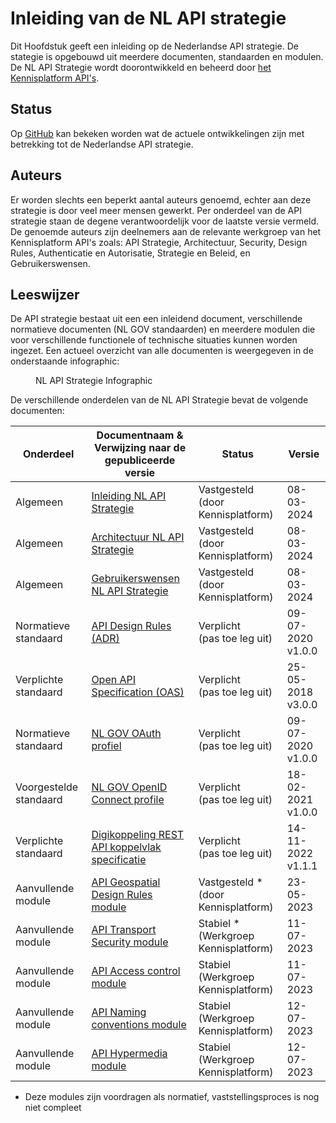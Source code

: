 # Inleiding van de NL API strategie

Dit Hoofdstuk geeft een inleiding op de Nederlandse API strategie. De stategie is opgebouwd uit meerdere documenten, standaarden en modulen. De NL API Strategie wordt doorontwikkeld en beheerd door [het Kennisplatform API's](https://www.geonovum.nl/themas/kennisplatform-apis).

## Status 

Op [GitHub](https://github.com/geonovum/KP-APIs/issues) kan bekeken worden wat de actuele ontwikkelingen zijn met betrekking tot de Nederlandse API strategie. 

## Auteurs

Er worden slechts een beperkt aantal auteurs genoemd, echter aan deze strategie is door veel meer mensen gewerkt. Per onderdeel van de API strategie staan de degene verantwoordelijk voor de laatste versie vermeld.
De genoemde auteurs zijn deelnemers aan de relevante werkgroep van het Kennisplatform API's zoals: API Strategie, Architectuur, Security, Design Rules, Authenticatie en Autorisatie, Strategie en Beleid, en Gebruikerswensen.

## Leeswijzer

De API strategie bestaat uit een een inleidend document, verschillende normatieve documenten (NL GOV standaarden) en meerdere modulen die voor verschillende functionele of technische situaties kunnen worden ingezet. Een actueel overzicht van alle documenten is weergegeven in de onderstaande infographic:
<figure>
  <object data="https://geonovum.github.io/KP-APIs/media/API_infographic.svg" type="image/svg+xml" id="infographic"></object>
  <figcaption>NL API Strategie Infographic</figcaption>
</figure>

De verschillende onderdelen van de NL API Strategie bevat de volgende documenten:

| Onderdeel              | Documentnaam & </br> Verwijzing naar de gepubliceerde versie                                                     | Status                                    | Versie                  |
| ---------------------- | ---------------------------------------------------------------------------------------------------------------- | ----------------------------------------- | ----------------------- |
| Algemeen               | [Inleiding NL API Strategie](https://docs.geostandaarden.nl/api/API-Strategie/)         					        | Vastgesteld </br> (door Kennisplatform)   | 08-03-2024              |
| Algemeen               | [Architectuur NL API Strategie](https://docs.geostandaarden.nl/api/API-Strategie-architectuur/)    		        | Vastgesteld </br> (door Kennisplatform)   | 08-03-2024              |
| Algemeen               | [Gebruikerswensen NL API Strategie](https://docs.geostandaarden.nl/api/API-Strategie-gebruikerswensen/) 			| Vastgesteld </br> (door Kennisplatform)   | 08-03-2024              |
| Normatieve standaard   | [API Design Rules (ADR)](https://gitdocumentatie.logius.nl/publicatie/api/adr/)                                  | Verplicht </br> (pas toe leg uit)         | 09-07-2020 </br> v1.0.0 |
| Verplichte standaard   | [Open API Specification (OAS)](https://forumstandaardisatie.nl/open-standaarden/openapi-specification)           | Verplicht </br> (pas toe leg uit)         | 25-05-2018 </br> v3.0.0 |
| Normatieve standaard   | [NL GOV OAuth profiel](https://gitdocumentatie.logius.nl/publicatie/api/oauth/)                                  | Verplicht </br> (pas toe leg uit)         | 09-07-2020 </br> v1.0.0 |
| Voorgestelde standaard | [NL GOV OpenID Connect profile](https://logius.gitlab.io/oidc/)                                                  | Verplicht </br> (pas toe leg uit)         | 18-02-2021 </br> v1.0.0 |
| Verplichte standaard   | [Digikoppeling REST API koppelvlak specificatie](https://gitdocumentatie.logius.nl/publicatie/dk/restapi/)       | Verplicht </br> (pas toe leg uit)         | 14-11-2022 </br> v1.1.1 |
| Aanvullende module     | [API Geospatial Design Rules module](https://docs.geostandaarden.nl/api/API-Strategie-mod-geo/)                  | Vastgesteld * </br> (door Kennisplatform) | 23-05-2023              |
| Aanvullende module     | [API Transport Security module](https://docs.geostandaarden.nl/api/API-Strategie-mod-transport-security/) 	    | Stabiel * </br> (Werkgroep Kennisplatform)| 11-07-2023              |
| Aanvullende module     | [API Access control module](https://docs.geostandaarden.nl/api/API-Strategie-mod-access-control/)            	| Stabiel </br> (Werkgroep Kennisplatform)  | 11-07-2023              |
| Aanvullende module     | [API Naming conventions module](https://docs.geostandaarden.nl/api/API-Strategie-mod-naming-conventions/)    	| Stabiel </br> (Werkgroep Kennisplatform)  | 12-07-2023              |
| Aanvullende module     | [API Hypermedia module](https://docs.geostandaarden.nl/api/API-Strategie-mod-hypermedia/)                    	| Stabiel </br> (Werkgroep Kennisplatform)  | 12-07-2023              |

* Deze modules zijn voordragen als normatief, vaststellingsproces is nog niet compleet